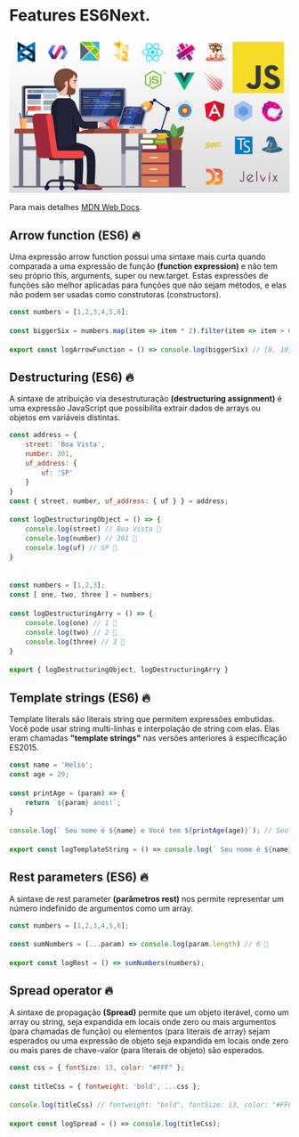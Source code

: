 # Features ES6Next.

<p align="center">
  <img src="images/image-readme.jpg" width="1000" title="javascript image">
</p>

Para mais detalhes [MDN Web Docs](https://developer.mozilla.org/pt-BR/docs/Web/JavaScript).

## Arrow function (ES6)  🔥

Uma expressão arrow function possui uma sintaxe mais curta quando comparada a uma expressão de função  **(function expression)** 
e não tem seu próprio this, arguments, super ou new.target. Estas expressões de funções são melhor aplicadas para funções que não sejam métodos, 
e elas não podem ser usadas como construtoras (constructors).

```javascript
const numbers = [1,2,3,4,5,6];

const biggerSix = numbers.map(item => item * 2).filter(item => item > 6);

export const logArrowFunction = () => console.log(biggerSix) // [8, 10, 12] 🧐
```

## Destructuring (ES6) 🔥

A sintaxe de atribuição via desestruturação  **(destructuring assignment)** é uma expressão JavaScript que possibilita extrair dados de arrays ou objetos em variáveis distintas.


```javascript
const address = {
    street: 'Boa Vista',
    number: 301,
    uf_address: {
        uf: 'SP'
    }
}
const { street, number, uf_address: { uf } } = address;

const logDestructuringObject = () => {
    console.log(street) // Boa Vista 🧐
    console.log(number) // 301 🧐
    console.log(uf) // SP 🧐
}


const numbers = [1,2,3];
const [ one, two, three ] = numbers;

const logDestructuringArry = () => {
    console.log(one) // 1 🧐
    console.log(two) // 2 🧐
    console.log(three) // 3 🧐
}

export { logDestructuringObject, logDestructuringArry }
```

## Template strings (ES6) 🔥

Template literals são literais string que permitem expressões embutidas. Você pode usar string multi-linhas e interpolação de string com elas. Elas eram chamadas **"template strings"** nas versões anteriores à especificação ES2015.

```javascript
const name = 'Helio';
const age = 29;

const printAge = (param) => {
    return `${param} anos!`;
}

console.log(` Seu nome é ${name} e Você tem ${printAge(age)}`); // Seu nome é Helio e Você tem: 29 anos!; 🧐

export const logTemplateString = () => console.log(` Seu nome é ${name} e Você tem ${printAge(age)}`);
```

## Rest parameters (ES6) 🔥

A sintaxe de rest parameter  **(parâmetros rest)**  nos permite representar um número indefinido de argumentos como um array.


```javascript
const numbers = [1,2,3,4,5,6];

const sumNumbers = (...param) => console.log(param.length) // 6 🧐

export const logRest = () => sumNumbers(numbers);
```

## Spread operator 🔥

A sintaxe de propagação  **(Spread)** permite que um objeto iterável, como um array ou string, seja expandida em locais onde zero ou mais argumentos (para chamadas de função) ou elementos (para literais de array) sejam esperados ou uma expressão de objeto seja expandida em locais onde zero ou mais pares de chave-valor (para literais de objeto) são esperados.

```javascript
const css = { fontSize: 13, color: "#FFF" };

const titleCss = { fontweight: 'bold', ...css };

console.log(titleCss) // fontweight: "bold", fontSize: 13, color: "#FFF" 🧐

export const logSpread = () => console.log(titleCss);
```